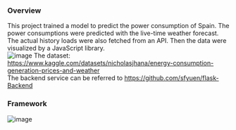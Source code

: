 ### Overview
This project trained a model to predict the power consumption of Spain. The power consumptions were predicted with the live-time weather forecast. The actual history loads were also fetched from an API. Then the data were visualized by a JavaScript library.   
![image](https://github.com/sfyuen/energy-prediction-of-spain/assets/117583090/b7515392-a5a8-46e9-b7c2-f45537848eb6)
The dataset: https://www.kaggle.com/datasets/nicholasjhana/energy-consumption-generation-prices-and-weather  
The backend service can be referred to https://github.com/sfyuen/flask-Backend  

### Framework
![image](https://github.com/sfyuen/energy-prediction-of-spain/assets/117583090/cea6d124-3d45-4b1b-b9fa-1efc0856c7bc)

